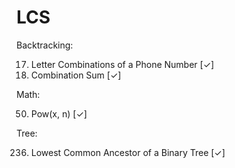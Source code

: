 # LCS
Backtracking:

17. Letter Combinations of a Phone Number [✓]
39. Combination Sum [✓]

Math:

50. Pow(x, n) [✓]

Tree:

236. Lowest Common Ancestor of a Binary Tree [✓]


